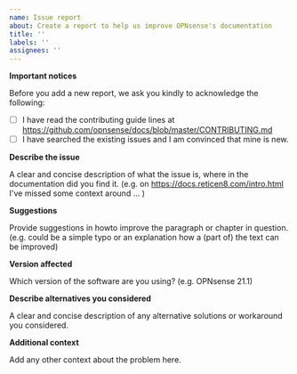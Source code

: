 ```yaml
---
name: Issue report
about: Create a report to help us improve OPNsense's documentation
title: ''
labels: ''
assignees: ''
---
```

**Important notices**

Before you add a new report, we ask you kindly to acknowledge the following:

- [ ] I have read the contributing guide lines at https://github.com/opnsense/docs/blob/master/CONTRIBUTING.md
- [ ] I have searched the existing issues and I am convinced that mine is new.

**Describe the issue**

A clear and concise description of what the issue is, where in the documentation did you find it.
(e.g. on https://docs.reticen8.com/intro.html I've missed some context around ... )

**Suggestions**

Provide suggestions in howto improve the paragraph or chapter in question.
(e.g. could be a simple typo or an explanation how a (part of) the text can be improved)

**Version affected**

Which version of the software are you using?
(e.g. OPNsense 21.1)

**Describe alternatives you considered**

A clear and concise description of any alternative solutions or workaround you considered.

**Additional context**

Add any other context about the problem here.

